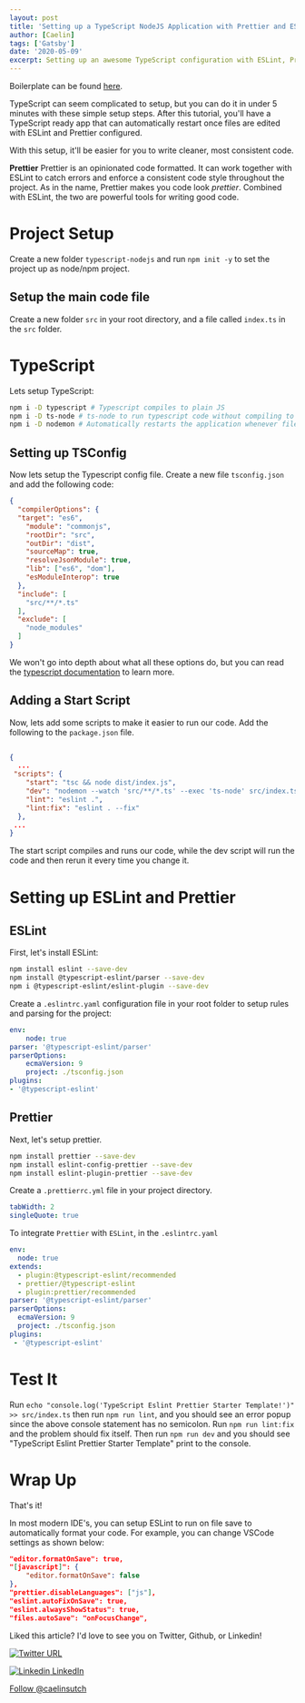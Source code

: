 ```yaml
---
layout: post
title: 'Setting up a TypeScript NodeJS Application with Prettier and ESLint'
author: [Caelin]
tags: ['Gatsby']
date: '2020-05-09'
excerpt: Setting up an awesome TypeScript configuration with ESLint, Prettier, and Nodemon
---
```


Boilerplate can be found [here](https://github.com/caelinsutch/typescript-eslint-prettier-boilerplate).

 TypeScript can seem complicated to setup, but you can do it in under 5 minutes with these simple setup steps. After this tutorial, you'll have a TypeScript ready app that can automatically restart once files are edited with ESLint and Prettier configured. 

With this setup, it'll be easier for you to write cleaner, most consistent code. 

**Prettier**
Prettier is an opinionated code formatted. It can work together with ESLint to catch errors and enforce a consistent code style throughout the project. As in the name, Prettier makes you code look *prettier*. Combined with ESLint, the two are powerful tools for writing good code.

# Project Setup
Create a new folder `typescript-nodejs` and run `npm init -y` to set the project up as node/npm project.


## Setup the main code file
Create a new folder `src` in your root directory, and a file called `index.ts` in the `src` folder. 

# TypeScript
  
Lets setup TypeScript:  
  
```bash  
npm i -D typescript # Typescript compiles to plain JS  
npm i -D ts-node # ts-node to run typescript code without compiling to JS  
npm i -D nodemon # Automatically restarts the application whenever file changes are detected  
```  
  
## Setting up TSConfig  
Now lets setup the Typescript config file. Create a new file `tsconfig.json` and add the following code:  
  
```json  
{  
  "compilerOptions": {  
  "target": "es6",  
    "module": "commonjs",  
    "rootDir": "src",  
    "outDir": "dist",  
    "sourceMap": true,  
    "resolveJsonModule": true,  
    "lib": ["es6", "dom"],  
    "esModuleInterop": true  
  },  
  "include": [  
    "src/**/*.ts"  
  ],  
  "exclude": [  
    "node_modules"  
  ]  
}  
```  
  
We won't go into depth about what all these options do, but you can read the [typescript documentation](https://www.typescriptlang.org/docs/handbook/compiler-options.html) to learn more.  
  
## Adding a Start Script  
Now, lets add some scripts to make it easier to run our code. Add the following to the `package.json` file.   
  
```json  
  
{  
  ...  
 "scripts": {  
    "start": "tsc && node dist/index.js",  
    "dev": "nodemon --watch 'src/**/*.ts' --exec 'ts-node' src/index.ts",
    "lint": "eslint .",  
	"lint:fix": "eslint . --fix"
  },  
 ...  
}  
```  
  
The start script compiles and runs our code, while the dev script will run the code and then rerun it every time you change it.

# Setting up ESLint and Prettier

## ESLint
First, let's install ESLint:
```bash
npm install eslint --save-dev  
npm install @typescript-eslint/parser --save-dev  
npm i @typescript-eslint/eslint-plugin --save-dev
```

Create a `.eslintrc.yaml` configuration file in your root folder to setup rules and parsing for the project:
```yaml
env:  
	node: true  
parser: '@typescript-eslint/parser'  
parserOptions:  
	ecmaVersion: 9
	project: ./tsconfig.json  
plugins:  
- '@typescript-eslint'
```

## Prettier
Next, let's setup prettier.
```bash
npm install prettier --save-dev  
npm install eslint-config-prettier --save-dev  
npm install eslint-plugin-prettier --save-dev
```

Create a `.prettierrc.yml` file in your project directory.
```yaml  
tabWidth: 2  
singleQuote: true
```

To integrate `Prettier` with `ESLint`, in the `.eslintrc.yaml`
```yaml
env:  
  node: true  
extends:  
  - plugin:@typescript-eslint/recommended  
  - prettier/@typescript-eslint  
  - plugin:prettier/recommended  
parser: '@typescript-eslint/parser'  
parserOptions:  
  ecmaVersion: 9  
  project: ./tsconfig.json  
plugins:  
 - '@typescript-eslint'
```

# Test It

Run `echo "console.log('TypeScript Eslint Prettier Starter Template!')" >> src/index.ts` then run `npm run lint`, and you should see an error popup since the above console statement has no semicolon. Run `npm run lint:fix` and the problem should fix itself. Then run `npm run dev` and you should see "TypeScript Eslint Prettier Starter Template" print to the console. 

# Wrap Up

That's it!

In most modern IDE's, you can setup ESLint to run on file save to automatically format your code. For example, you can change VSCode settings as shown below:

```json
"editor.formatOnSave": true,  
"[javascript]": {  
	"editor.formatOnSave": false  
},  
"prettier.disableLanguages": ["js"],  
"eslint.autoFixOnSave": true,  
"eslint.alwaysShowStatus": true,  
"files.autoSave": "onFocusChange",
```

Liked this article? I'd love to see you on Twitter, Github, or Linkedin!

[![Twitter URL](https://img.shields.io/twitter/url/https/twitter.com/fold_left.svg?style=social&label=Follow%20%40caelin_sutch)](https://twitter.com/caelin_sutch)

[![Linkedin](https://i.stack.imgur.com/gVE0j.png) LinkedIn](https://www.linkedin.com/in/caelinsutch)

<!-- Place this tag where you want the button to render. -->
<a class="github-button" href="https://github.com/caelinsutch" data-size="large" aria-label="Follow @caelinsutch on GitHub">Follow @caelinsutch</a>
<!-- Place this tag in your head or just before your close body tag. -->
<script async defer src="https://buttons.github.io/buttons.js"></script>
